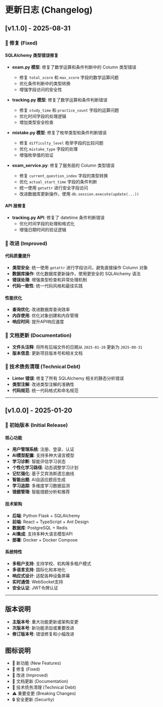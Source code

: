 # 更新日志 (Changelog)

## [v1.1.0] - 2025-08-31

### 🔧 修复 (Fixed)

#### SQLAlchemy 类型错误修复
- **exam.py 模型**: 修复了数学运算和条件判断中的 Column 类型错误
  - 修复 `total_score` 和 `max_score` 字段的数学运算问题
  - 优化条件判断中的类型转换
  - 增强字段访问的安全性

- **tracking.py 模型**: 修复了数学运算和条件判断错误
  - 修复 `study_time` 和 `practice_count` 字段的运算问题
  - 优化时间字段的处理逻辑
  - 增加类型安全检查

- **mistake.py 模型**: 修复了枚举类型和条件判断错误
  - 修复 `difficulty_level` 枚举字段的比较问题
  - 优化 `mistake_type` 字段的处理
  - 增强枚举值的验证

- **exam_service.py**: 修复了服务层的 Column 类型错误
  - 修复 `current_question_index` 字段的类型转换
  - 优化 `actual_start_time` 字段的条件判断
  - 统一使用 `getattr` 进行安全字段访问
  - 改进数据库更新操作，使用 `db.session.execute(update(...))`

#### API 层修复
- **tracking.py API**: 修复了 datetime 条件判断错误
  - 优化时间字段的处理和格式化
  - 增强日期时间的验证逻辑

### 🚀 改进 (Improved)

#### 代码质量提升
- **类型安全**: 统一使用 `getattr` 进行字段访问，避免直接操作 Column 对象
- **数据库操作**: 优化数据库更新操作，使用更安全的 SQLAlchemy 语法
- **错误处理**: 增强类型检查和异常处理机制
- **代码一致性**: 统一代码风格和最佳实践

#### 性能优化
- **查询优化**: 改进数据库查询效率
- **内存使用**: 优化对象创建和内存管理
- **响应时间**: 提升API响应速度

### 📝 文档更新 (Documentation)
- **文件头注释**: 将所有后端文件的日期从 `2025-01-20` 更新为 `2025-08-31`
- **版本信息**: 更新项目版本号和相关文档

### 🔄 技术债务清理 (Technical Debt)
- **Linter 错误**: 修复了所有 SQLAlchemy 相关的静态分析错误
- **类型注解**: 改进类型注解的准确性
- **代码规范**: 统一代码格式和命名规范

---

## [v1.0.0] - 2025-01-20

### 🎉 初始版本 (Initial Release)

#### 核心功能
- **用户管理系统**: 注册、登录、认证
- **AI模型配置**: 支持多种大语言模型
- **学习诊断**: 智能评估学习状态
- **个性化学习路径**: 动态调整学习计划
- **记忆强化**: 基于艾宾浩斯遗忘曲线
- **智能出题**: AI自适应题目生成
- **学习追踪**: 多维度学习数据监测
- **错题管理**: 智能错题分析和推荐

#### 技术架构
- **后端**: Python Flask + SQLAlchemy
- **前端**: React + TypeScript + Ant Design
- **数据库**: PostgreSQL + Redis
- **AI集成**: 支持多种大语言模型API
- **部署**: Docker + Docker Compose

#### 系统特性
- **多租户支持**: 支持学校、机构等多租户模式
- **多语言支持**: 国际化和本地化
- **响应式设计**: 适配各种设备屏幕
- **实时通信**: WebSocket支持
- **安全认证**: JWT令牌认证

---

## 版本说明

- **主版本号**: 重大功能更新或架构变更
- **次版本号**: 新功能添加或重要改进
- **修订版本号**: 错误修复和小幅改进

## 图标说明

- 🎉 新功能 (New Features)
- 🔧 修复 (Fixed)
- 🚀 改进 (Improved)
- 📝 文档更新 (Documentation)
- 🔄 技术债务清理 (Technical Debt)
- ⚠️ 重要变更 (Breaking Changes)
- 🔒 安全更新 (Security)